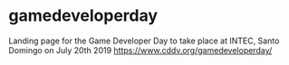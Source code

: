 # gamedeveloperday
Landing page for the Game Developer Day to take place at INTEC, Santo Domingo on July 20th 2019 https://www.cddv.org/gamedeveloperday/
